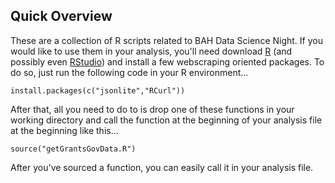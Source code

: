 ## Quick Overview
These are a collection of R scripts related to BAH Data Science Night. If you would like to use them in your analysis, you'll need download [R](http://cran.r-project.org/) (and possibly even [RStudio](http://www.rstudio.com/products/RStudio/)) and install a few webscraping oriented packages. To do so, just run the following code in your R environment...

`install.packages(c("jsonlite","RCurl"))`

After that, all you need to do to is drop one of these functions in your working directory and call the function at the beginning of your analysis file at the beginning like this...

`source("getGrantsGovData.R")`

After you've sourced a function, you can easily call it in your analysis file.
